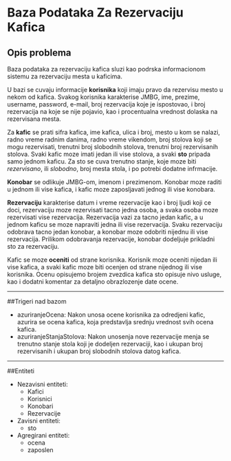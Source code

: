 # Baza Podataka Za Rezervaciju Kafica


## Opis problema

Baza podataka za rezervaciju kafica sluzi kao podrska informacionom sistemu za rezervaciju mesta u kaficima.

U bazi se cuvaju informacije **korisnika** koji imaju pravo da rezervisu mesto u nekom od kafica. Svakog korisnika karakterise JMBG, ime, prezime, username, password, e-mail, broj rezervacija koje je ispostovao, i broj rezervacija na koje se nije pojavio, kao i procentualna vrednost dolaska na rezervisana mesta.

Za **kafic** se prati sifra kafica, ime kafica, ulica i broj, mesto u kom se nalazi, radno vreme radnim danima, radno vreme vikendom, broj stolova koji se mogu rezervisati, trenutni broj slobodnih stolova, trenutni broj rezervisanih stolova. Svaki kafic moze imati jedan ili vise stolova, a svaki **sto** pripada samo jednom kaficu. Za sto se cuva trenutno stanje, koje moze biti _rezervisano_, ili _slobodno_, broj mesta stola, i po potrebi dodatne infrmacije.

**Konobar** se odlikuje JMBG-om, imenom i prezimenom. Konobar moze raditi u jednom ili vise kafica, i kafic moze zaposljavati jednog ili vise konobara.

**Rezervaciju** karakterise datum i vreme rezervacije kao i broj ljudi koji ce doci, rezervaciju moze rezervisati tacno jedna osoba, a svaka osoba moze rezervisati vise rezervacija. Rezervacija vazi za tacno jedan kafic, a u jednom kaficu se moze napraviti jedna ili vise rezervacija. Svaku rezervaciju odobrava tacno jedan konobar, a konobar moze odobriti nijednu ili vise rezervacija. Prilikom odobravanja rezervacije, konobar dodeljuje prikladni sto za rezervaciju.

Kafic se moze **oceniti** od strane korisnika. Korisnik moze oceniti nijedan ili vise kafica, a svaki kafic moze biti ocenjen od strane nijednog ili vise korisnika. Ocenu opisujemo brojem zvezdica kafica sto opisuje nivo usluge, kao i dodatni komentar za detaljno obrazlozenje date ocene.

---

##Trigeri nad bazom

- azuriranjeOcena:
  Nakon unosa ocene korisnika za odredjeni kafic, azurira se ocena kafica, koja predstavlja srednju vrednost svih ocena kafica.
- azuriranjeStanjaStolova:
  Nakon unosenja nove rezervacije menja se trenutno stanje stola koji je dodeljen rezervaciji, kao i ukupan broj rezervisanih i ukupan broj slobodnih stolova datog kafica.

---
##Entiteti

- Nezavisni entiteti:
    - Kafici
    - Korisnici
    - Konobari
    - Rezervacije
- Zavisni entiteti:
    - sto
- Agregirani entiteti:
    - ocena
    - zaposlen
